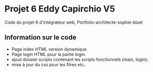 # Projet 6 Eddy Capirchio V5

Code du projet 6 d'intégrateur web,
Portfolio-architecte-sophie-bluel

## Information sur le code 

 - Page index HTML version dynamique.
 - Page login HTML pour la partie login.
 - ajout dossier scripts contenant les scripts fonctionnels (main, login);
 - mise à jour du css pour les filres etc..
